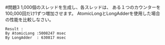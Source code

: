 #問題3
1,000個のスレッドを生成し、各スレッドは、
ある１つのカウンターを100,000回だけ1ずつ増加させます。
AtomicLongとLongAdderを使用した場合の性能を比較しなさい。



```
Result :
By AtomicLong :5008247 msec
By LongAdder  : 630817 msec
```